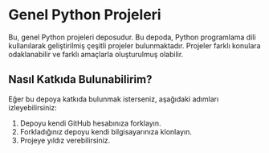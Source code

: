 # Genel Python Projeleri

Bu, genel Python projeleri deposudur. Bu depoda, Python programlama dili kullanılarak geliştirilmiş çeşitli projeler bulunmaktadır. Projeler farklı konulara odaklanabilir ve farklı amaçlarla oluşturulmuş olabilir.

## Nasıl Katkıda Bulunabilirim?

Eğer bu depoya katkıda bulunmak isterseniz, aşağıdaki adımları izleyebilirsiniz:
1. Depoyu kendi GitHub hesabınıza forklayın.
2. Forkladığınız depoyu kendi bilgisayarınıza klonlayın.
3. Projeye yıldız verebilirsiniz.
